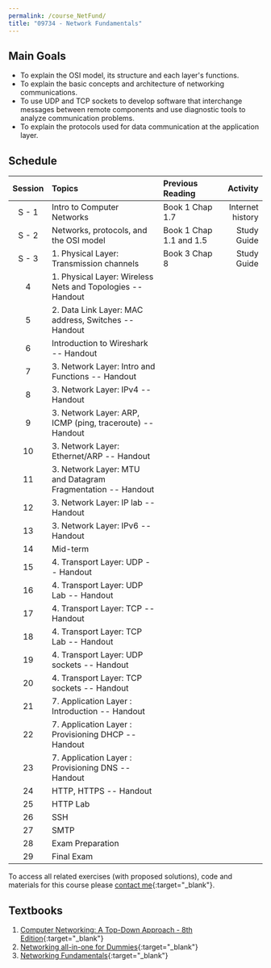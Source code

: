 ```yaml
---
permalink: /course_NetFund/
title: "09734 - Network Fundamentals"
---
```

## Main Goals

- To explain the OSI model, its structure and each layer's functions.
- To explain the basic concepts and architecture of networking communications.
- To use UDP and TCP sockets to develop software that interchange messages between remote components and use diagnostic tools to analyze communication problems.
- To explain the protocols used for data communication at the application layer.


## Schedule

| Session | Topics                                                      | Previous Reading        |         Activity |
|:-------:|:------------------------------------------------------------|:------------------------|-----------------:|
|  S - 1  | Intro to Computer Networks                                  | Book 1 Chap 1.7         | Internet history |
|  S - 2  | Networks, protocols, and the OSI model                      | Book 1 Chap 1.1 and 1.5 |      Study Guide |
|  S - 3  | 1. Physical Layer: Transmission channels                    | Book 3 Chap 8           |      Study Guide |
|    4    | 1. Physical Layer: Wireless Nets and Topologies -- Handout  |                         ||
|    5    | 2. Data Link Layer: MAC address, Switches -- Handout        |                         ||
|    6    | Introduction to Wireshark -- Handout                        |                         ||
|    7    | 3. Network Layer: Intro and Functions -- Handout            |                         ||
|    8    | 3. Network Layer: IPv4 -- Handout                           |                         ||
|    9    | 3. Network Layer: ARP, ICMP (ping, traceroute) -- Handout   |                         ||
|   10    | 3. Network Layer: Ethernet/ARP -- Handout                   |                         ||
|   11    | 3. Network Layer: MTU and Datagram Fragmentation -- Handout |                         ||
|   12    | 3. Network Layer: IP lab -- Handout                         |                         ||
|   13    | 3. Network Layer: IPv6  -- Handout                          |                         ||
|   14    | Mid-term                                                    |                         ||
|   15    | 4. Transport Layer: UDP -- Handout                          |                         ||
|   16    | 4. Transport Layer: UDP Lab -- Handout                      |                         ||
|   17    | 4. Transport Layer: TCP -- Handout                          |                         ||
|   18    | 4. Transport Layer: TCP Lab -- Handout                      |                         ||
|   19    | 4. Transport Layer: UDP sockets -- Handout                  |                         ||
|   20    | 4. Transport Layer: TCP sockets -- Handout                  |                         ||
|   21    | 7. Application Layer : Introduction -- Handout              |                         ||
|   22    | 7. Application Layer : Provisioning DHCP -- Handout         |                         ||
|   23    | 7. Application Layer : Provisioning DNS -- Handout          |                         ||
|   24    | HTTP, HTTPS  -- Handout                                     |                         ||
|   25    | HTTP Lab                                                    |                         ||               
|   26    | SSH                                                         |                         ||
|   27    | SMTP                                                        |                         ||
|   28    | Exam Preparation                                            |                         ||
|   29    | Final Exam                                                  |                         ||


To access all related exercises (with proposed solutions), code and materials for this course please [contact me](https://forms.gle/63NYpG1siX6E4KGj8){:target="_blank"}.

## Textbooks

1. [Computer Networking: A Top-Down Approach - 8th Edition](https://gaia.cs.umass.edu/kurose_ross/index.php){:target="_blank"}
2. [Networking all-in-one for Dummies](https://www.wiley.com/en-us/Networking+All+in+One+For+Dummies%2C+7th+Edition-p-9781119471622){:target="_blank"}
3. [Networking Fundamentals](https://www.packtpub.com/product/networking-fundamentals/9781838643508){:target="_blank"}
